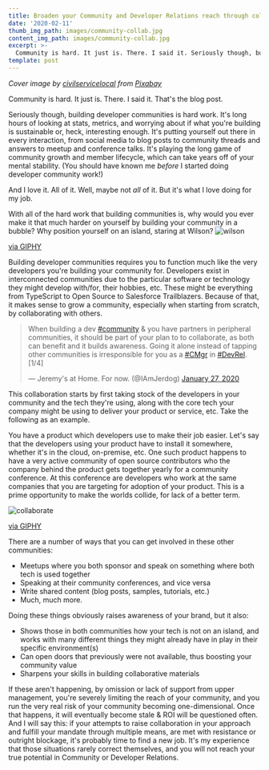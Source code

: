 ```yaml
---
title: Broaden your Community and Developer Relations reach through collaboration
date: '2020-02-11'
thumb_img_path: images/community-collab.jpg
content_img_path: images/community-collab.jpg
excerpt: >-
  Community is hard. It just is. There. I said it. Seriously though, building developer communities is hard work. It's long hours of looking at stats, metrics, and worrying about if what you're building is sustainable or, heck, interesting enough. It's putting yourself out there in every interaction, from social media to blog posts to community threads and answers to meetup and conference talks.With all of the hard work that building communities is, why would you ever make it that much harder on yourself by building your community in a bubble?
template: post
---
```

_Cover image by <a href="https://pixabay.com/users/civilservicelocal-5368741/">civilservicelocal</a> from <a href="https://pixabay.com/">Pixabay</a>_

Community is hard. It just is. There. I said it. That's the blog post.

Seriously though, building developer communities is hard work. It's long hours of looking at stats, metrics, and worrying about if what you're building is sustainable or, heck, interesting enough. It's putting yourself out there in every interaction, from social media to blog posts to community threads and answers to meetup and conference talks. It's playing the long game of community growth and member lifecycle, which can take years off of your mental stability. (You should have known me _before_ I started doing developer community work!)

And I love it. All of it. Well, maybe not _all_ of it. But it's what I love doing for my job. 

With all of the hard work that building communities is, why would you ever make it that much harder on yourself by building your community in a bubble? Why position yourself on an island, staring at Wilson?
![wilson](/images/wilson.gif)<figcaption><a href="https://giphy.com/gifs/lana-parrilla-na5eo4HbIVO7K">via GIPHY</a></figcaption>

Building developer communities requires you to function much like the very developers you're building your community for.  Developers exist in interconnected communities due to the particular software or technology they might develop with/for, their hobbies, etc. These might be everything from TypeScript to Open Source to Salesforce Trailblazers. Because of that, it makes sense to grow a community, especially when starting from scratch, by collaborating with others.

<blockquote class="twitter-tweet">
  <p lang="en" dir="ltr">When building a dev <a href="https://twitter.com/hashtag/community?src=hash&amp;ref_src=twsrc%5Etfw">#community</a> &amp; you have partners in peripheral communities, it should be part of your plan to to collaborate, as both can benefit and it builds awareness. Going it alone instead of tapping other communities is irresponsible for you as a <a href="https://twitter.com/hashtag/CMgr?src=hash&amp;ref_src=twsrc%5Etfw">#CMgr</a> in <a href="https://twitter.com/hashtag/DevRel?src=hash&amp;ref_src=twsrc%5Etfw">#DevRel</a>. [1/4]</p>&mdash; Jeremy&#39;s at Home. For now. (@IAmJerdog) <a href="https://twitter.com/IAmJerdog/status/1221805374728278016?ref_src=twsrc%5Etfw">January 27, 2020</a>
</blockquote>

This collaboration starts by first taking stock of the developers in your community and the tech they're using, along with the core tech your company might be using to deliver your product or service, etc. Take the following as an example.

You have a product which developers use to make their job easier. Let's say that the developers using your product have to install it somewhere, whether it's in the cloud, on-premise, etc. One such product happens to have a very active community of open source contributors who the company behind the product gets together yearly for a community conference. At this conference are developers who work at the same companies that you are targeting for adoption of your product. This is a prime opportunity to make the worlds collide, for lack of a better term. 

![collaborate](/images/collab.gif)<figcaption><a href="https://giphy.com/gifs/lana-parrilla-3peISTXJFTBZK">via GIPHY</a></figcaption>


There are a number of ways that you can get involved in these other communities:
- Meetups where you both sponsor and speak on something where both tech is used together
- Speaking at their community conferences, and vice versa
- Write shared content (blog posts, samples, tutorials, etc.)
- Much, much more.

Doing these things obviously raises awareness of your brand, but it also:
- Shows those in both communities how your tech is not on an island, and works with many different things they might already have in play in their specific environment(s)
- Can open doors that previously were not available, thus boosting your community value
- Sharpens your skills in building collaborative materials

If these aren't happening, by omission or lack of support from upper management, you're severely limiting the reach of your community, and you run the very real risk of your community becoming one-dimensional. Once that happens, it will eventually become stale & ROI will be questioned often. And I will say this: if your attempts to raise collaboration in your approach and fulfill your mandate through multiple means, are met with resistance or outright blockage, it's probably time to find a new job. It's my experience that those situations rarely correct themselves, and you will not reach your true potential in Community or Developer Relations.